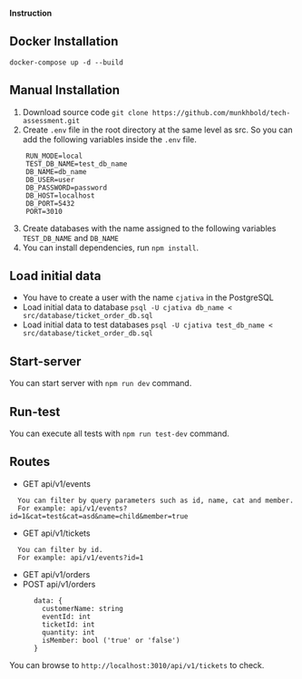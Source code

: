 **Instruction**
## Docker Installation
```
docker-compose up -d --build
```


## Manual Installation

1. Download source code `git clone https://github.com/munkhbold/tech-assessment.git`
2. Create `.env` file in the root directory at the same level as src. So you can add the following variables inside the `.env` file.
```
    RUN_MODE=local
    TEST_DB_NAME=test_db_name
    DB_NAME=db_name
    DB_USER=user
    DB_PASSWORD=password
    DB_HOST=localhost
    DB_PORT=5432
    PORT=3010
```
3. Create databases with the name assigned to the following variables `TEST_DB_NAME` and `DB_NAME`
4. You can install dependencies, run `npm install`.

## Load initial data
- You have to create a user with the name `cjativa` in the PostgreSQL
- Load initial data to database `psql -U cjativa db_name < src/database/ticket_order_db.sql`
- Load initial data to test databases `psql -U cjativa test_db_name < src/database/ticket_order_db.sql`

## Start-server
You can start server with `npm run dev` command.

## Run-test
You can execute all tests with `npm run test-dev` command.

## Routes
- GET api/v1/events
```
  You can filter by query parameters such as id, name, cat and member.
  For example: api/v1/events?id=1&cat=test&cat=asd&name=child&member=true
```
- GET api/v1/tickets
```
  You can filter by id.
  For example: api/v1/events?id=1
```
- GET api/v1/orders
- POST api/v1/orders
```
      data: {
        customerName: string
        eventId: int
        ticketId: int
        quantity: int
        isMember: bool ('true' or 'false')
      }
```

You can browse to `http://localhost:3010/api/v1/tickets` to check.